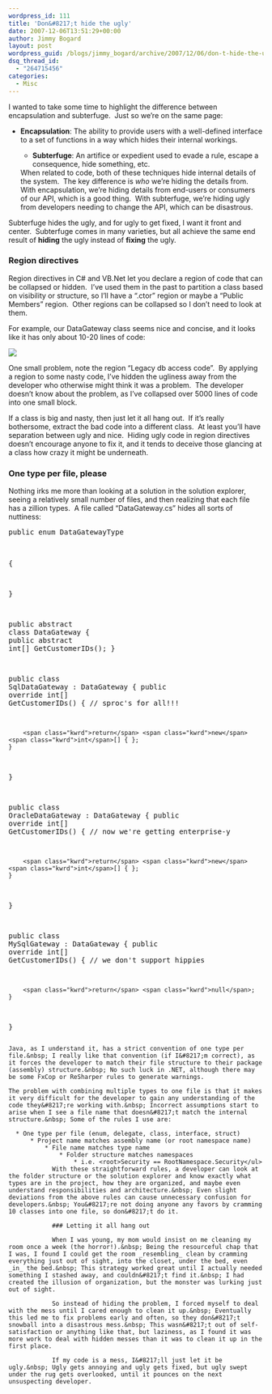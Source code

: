 ```yaml
---
wordpress_id: 111
title: 'Don&#8217;t hide the ugly'
date: 2007-12-06T13:51:29+00:00
author: Jimmy Bogard
layout: post
wordpress_guid: /blogs/jimmy_bogard/archive/2007/12/06/don-t-hide-the-ugly.aspx
dsq_thread_id:
  - "264715456"
categories:
  - Misc
---
```

I wanted to take some time to highlight the difference between encapsulation and subterfuge.&nbsp; Just so we&#8217;re on the same page:

  * **Encapsulation**: The ability to provide users with a well-defined interface to a set of functions in a way which hides their internal workings. 
      * **Subterfuge**: An artifice or expedient used to evade a rule, escape a consequence, hide something, etc.</ul> 
    When related to code, both of these techniques hide internal details of the system.&nbsp; The key difference is _who_ we&#8217;re hiding the details from.&nbsp; With encapsulation, we&#8217;re hiding details from end-users or consumers of our API, which is a good thing.&nbsp; With subterfuge, we&#8217;re hiding ugly from developers needing to change the API, which can be disastrous.
    
    Subterfuge hides the ugly, and for ugly to get fixed, I want it front and center.&nbsp; Subterfuge comes in many varieties, but all achieve the same end result of **hiding** the ugly instead of **fixing** the ugly.
    
    ### Region directives
    
    Region directives in C# and VB.Net let you declare a region of code that can be collapsed or hidden.&nbsp; I&#8217;ve used them in the past to partition a class based on visibility or structure, so I&#8217;ll have a &#8220;.ctor&#8221; region or maybe a &#8220;Public Members&#8221; region.&nbsp; Other regions can be collapsed so I don&#8217;t need to look at them.
    
    For example, our DataGateway class seems nice and concise, and it looks like it has only about 10-20 lines of code:
    
     ![](http://grabbagoftimg.s3.amazonaws.com/region.PNG)
    
    One small problem, note the region &#8220;Legacy db access code&#8221;.&nbsp; By applying a region to some nasty code, I&#8217;ve hidden the ugliness away from the developer who otherwise might think it was a problem.&nbsp; The developer doesn&#8217;t know about the problem, as I&#8217;ve collapsed over 5000 lines of code into one small block.
    
    If a class is big and nasty, then just let it all hang out.&nbsp; If it&#8217;s really bothersome, extract the bad code into a different class.&nbsp; At least you&#8217;ll have separation between ugly and nice.&nbsp; Hiding ugly code in region directives doesn&#8217;t encourage anyone to fix it, and it tends to deceive those glancing at a class how crazy it might be underneath.
    
    ### One type per file, please
    
    Nothing irks me more than looking at a solution in the solution explorer, seeing a relatively small number of files, and then realizing that each file has a zillion types.&nbsp; A file called &#8220;DataGateway.cs&#8221; hides all sorts of nuttiness:
    
    <div class="CodeFormatContainer">
      <pre><span class="kwrd">public</span> <span class="kwrd">enum</span> DataGatewayType
{

}

<span class="kwrd">public</span> <span class="kwrd">abstract</span> <span class="kwrd">class</span> DataGateway
{
    <span class="kwrd">public</span> <span class="kwrd">abstract</span> <span class="kwrd">int</span>[] GetCustomerIDs();
}

<span class="kwrd">public</span> <span class="kwrd">class</span> SqlDataGateway : DataGateway
{
    <span class="kwrd">public</span> <span class="kwrd">override</span> <span class="kwrd">int</span>[] GetCustomerIDs()
    {
        <span class="rem">// sproc's for all!!!</span>

        <span class="kwrd">return</span> <span class="kwrd">new</span> <span class="kwrd">int</span>[] { };
    }
}

<span class="kwrd">public</span> <span class="kwrd">class</span> OracleDataGateway : DataGateway
{
    <span class="kwrd">public</span> <span class="kwrd">override</span> <span class="kwrd">int</span>[] GetCustomerIDs()
    {
        <span class="rem">// now we're getting enterprise-y </span>

        <span class="kwrd">return</span> <span class="kwrd">new</span> <span class="kwrd">int</span>[] { };
    }
}

<span class="kwrd">public</span> <span class="kwrd">class</span> MySqlGateway : DataGateway
{
    <span class="kwrd">public</span> <span class="kwrd">override</span> <span class="kwrd">int</span>[] GetCustomerIDs()
    {
        <span class="rem">// we don't support hippies </span>

        <span class="kwrd">return</span> <span class="kwrd">null</span>;
    }
}
</pre>
    </div>
    
    Java, as I understand it, has a strict convention of one type per file.&nbsp; I really like that convention (if I&#8217;m correct), as it forces the developer to match their file structure to their package (assembly) structure.&nbsp; No such luck in .NET, although there may be some FxCop or ReSharper rules to generate warnings.
    
    The problem with combining multiple types to one file is that it makes it very difficult for the developer to gain any understanding of the code they&#8217;re working with.&nbsp; Incorrect assumptions start to arise when I see a file name that doesn&#8217;t match the internal structure.&nbsp; Some of the rules I use are:
    
      * One type per file (enum, delegate, class, interface, struct) 
          * Project name matches assembly name (or root namespace name) 
              * File name matches type name 
                  * Folder structure matches namespaces 
                      * i.e. <root>Security == RootNamespace.Security</ul> 
                With these straightforward rules, a developer can look at the folder structure or the solution explorer and know exactly what types are in the project, how they are organized, and maybe even understand responsibilities and architecture.&nbsp; Even slight deviations from the above rules can cause unnecessary confusion for developers.&nbsp; You&#8217;re not doing anyone any favors by cramming 10 classes into one file, so don&#8217;t do it.
                
                ### Letting it all hang out
                
                When I was young, my mom would insist on me cleaning my room once a week (the horror!).&nbsp; Being the resourceful chap that I was, I found I could get the room _resembling_ clean by cramming everything just out of sight, into the closet, under the bed, even _in_ the bed.&nbsp; This strategy worked great until I actually needed something I stashed away, and couldn&#8217;t find it.&nbsp; I had created the illusion of organization, but the monster was lurking just out of sight.
                
                So instead of hiding the problem, I forced myself to deal with the mess until I cared enough to clean it up.&nbsp; Eventually this led me to fix problems early and often, so they don&#8217;t snowball into a disastrous mess.&nbsp; This wasn&#8217;t out of self-satisfaction or anything like that, but laziness, as I found it was more work to deal with hidden messes than it was to clean it up in the first place.
                
                If my code is a mess, I&#8217;ll just let it be ugly.&nbsp; Ugly gets annoying and ugly gets fixed, but ugly swept under the rug gets overlooked, until it pounces on the next unsuspecting developer.